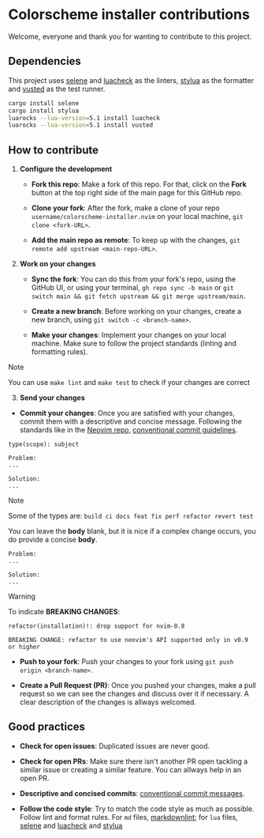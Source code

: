 # Colorscheme installer contributions

Welcome, everyone and thank you for wanting to contribute to this project.

## Dependencies

This project uses [selene](https://github.com/Kampfkarren/selene) and
[luacheck](https://github.com/mpeterv/luacheck) as the linters,
[stylua](https://github.com/JohnnyMorganz/StyLua) as the formatter and
[vusted](https://github.com/notomo/vusted) as the test runner.

```bash
cargo install selene
cargo install stylua
luarocks --lua-version=5.1 install luacheck
luarocks --lua-version=5.1 install vusted
```

## How to contribute

1. **Configure the development**

   - **Fork this repo**: Make a fork of this repo. For that, click on the **Fork**
     button at the top right side of the main page for this GitHub repo.

   - **Clone your fork**: After the fork, make a clone of your repo `username/colorscheme-installer.nvim`
     on your local machine, `git clone <fork-URL>`.

   - **Add the main repo as remote**: To keep up with the changes,
     `git remote add upstream <main-repo-URL>`.

2. **Work on your changes**

   - **Sync the fork**: You can do this from your fork's repo, using the GitHub UI,
     or using your terminal, `gh repo sync -b main` or
     `git switch main && git fetch upstream && git merge upstream/main`.

   - **Create a new branch**: Before working on your changes, create a new branch,
     using `git switch -c <branch-name>`.

   - **Make your changes**: Implement your changes on your local machine. Make sure
     to follow the project standards (linting and formatting rules).

> [!note]
> You can use `make lint` and `make test` to check if your changes are correct

3. **Send your changes**

- **Commit your changes**: Once you are satisfied with your changes, commit them
  with a descriptive and concise message. Following the standards like in the
  [Neovim repo](https://github.com/neovim/neovim/blob/master/CONTRIBUTING.md#commit-messages),
  [conventional commit guidelines](https://www.conventionalcommits.org/en/v1.0.0).

```COMMITMSG
type(scope): subject

Problem:
...

Solution:
...
```

> [!note]
> Some of the types are: `build ci docs feat fix perf refactor revert test`
>
> You can leave the **body** blank, but it is nice if a complex change occurs,
> you do provide a concise **body**.

```COMMITMSG
Problem:
...

Solution:
...
```

> [!warning]
> To indicate **BREAKING CHANGES**:

```COMMITMSG
refactor(installation)!: drop support for nvim-0.8

BREAKING CHANGE: refactor to use neovim's API supported only in v0.9 or higher
```

- **Push to your fork**: Push your changes to your fork using
  `git push origin <branch-name>`.

- **Create a Pull Request (PR)**: Once you pushed your changes, make a pull request
  so we can see the changes and discuss over it if necessary. A clear description
  of the changes is allways welcomed.

## Good practices

- **Check for open issues**: Duplicated issues are never good.

- **Check for open PRs**: Make sure there isn't another PR open tackling a similar
  issue or creating a similar feature. You can allways help in an open PR.

- **Descriptive and concised commits**: [conventional commit messages](https://www.conventionalcommits.org/en/v1.0.0).

- **Follow the code style**: Try to match the code style as much as possible. Follow
  lint and format rules. For `md` files, [markdownlint](https://github.com/markdownlint/markdownlint);
  for `lua` files, [selene](https://github.com/Kampfkarren/selene) and
  [luacheck](https://github.com/mpeterv/luacheck) and [stylua](https://github.com/JohnnyMorganz/StyLua)
